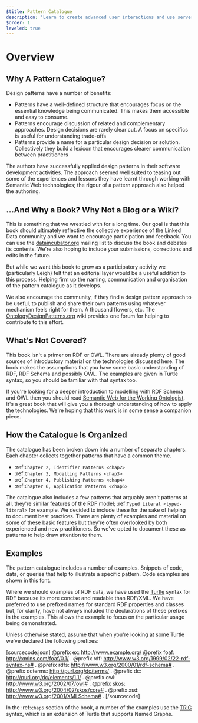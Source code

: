 ```yaml
---
$title: Pattern Catalogue
description: 'Learn to create advanced user interactions and use server content.'
$order: 1
leveled: true
---
```



# Overview

## Why A Pattern Catalogue?

Design patterns have a number of benefits:

* Patterns have a well-defined structure that encourages focus
  on the essential knowledge being communicated. This makes
  them accessible and easy to consume.
* Patterns encourage discussion of related and complementary
  approaches. Design decisions are rarely clear cut. A focus
  on specifics is useful for understanding trade-offs
* Patterns provide a name for a particular design decision or
  solution. Collectively they build a lexicon that encourages
  clearer communication between practitioners

The authors have successfully applied design patterns in their
software development activities. The approach seemed well suited
to teasing out some of the experiences and lessons they have
learnt through working with Semantic Web technologies; the rigour
of a pattern approach also helped the authoring.

## ...And Why a Book? Why Not a Blog or a Wiki?

This is something that we wrestled with for a long time. Our goal
is that this book should ultimately reflective the collective
experience of the Linked Data community and we want to encourage
participation and feedback. You can use the
[dataincubator.org](http://dataincubator.org/) mailing list to
discuss the book and debates its contents. We're also hoping to
include your submissions, corrections and edits in the future.

But while we want this book to grow as a participatory activity we
(particularly Leigh) felt that an editorial layer would be a
useful addition to this process. Helping firm up the naming,
communication and organisation of the pattern catalogue as it
develops.

We also encourage the community, if they find a design pattern
approach to be useful, to publish and share their own patterns
using whatever mechanism feels right for them. A thousand flowers,
etc. The
[OntologyDesignPatterns.org](http://ontologydesignpatterns.org/)
wiki provides one forum for helping to contribute to this effort.

## What's Not Covered?

This book isn't a primer on RDF or OWL. There are already plenty
of good sources of introductory material on the technologies
discussed here. The book makes the assumptions that you have some
basic understanding of RDF, RDF Schema and possibly OWL. The
examples are given in Turtle syntax, so you should be familiar
with that syntax too.

If you're looking for a deeper introduction to modelling with RDF
Schema and OWL then you should read [Semantic Web for the Working
Ontologist](http://workingontologist.org/). It's a great book
that will give you a thorough understanding of how to apply the
technologies. We're hoping that this work is in some sense a
companion piece.

## How the Catalogue Is Organized

The catalogue has been broken down into a number of separate
chapters. Each chapter collects together patterns that have a
common theme.

-  :ref:`Chapter 2, Identifier Patterns <chap2>`
-  :ref:`Chapter 3, Modelling Patterns <chap3>`
-  :ref:`Chapter 4, Publishing Patterns <chap4>`
-  :ref:`Chapter 6, Application Patterns <chap6>`

The catalogue also includes a few patterns that arguably aren't
patterns at all, they're similar features of the RDF model; :ref:`Typed Literal <typed-literal>`
for example. We decided to include
these for the sake of helping to document best practices. There
are plenty of examples and material on some of these basic
features but they're often overlooked by both experienced and new
practitioners. So we've opted to document these as patterns to
help draw attention to them.

## Examples

The pattern catalogue includes a number of examples. Snippets of
code, data, or queries that help to illustrate a specific pattern.
Code examples are shown in this font.

Where we should examples of RDF data, we have used the
[Turtle](http://www.w3.org/TeamSubmission/turtle/) syntax for
RDF because its more concise and readable than RDF/XML. We have
preferred to use prefixed names for standard RDF properties and
classes but, for clarity, have not always included the
declarations of these prefixes in the examples. This allows the
example to focus on the particular usage being demonstrated.

Unless otherwise stated, assume that when you're looking at some
Turtle we've declared the following prefixes:

[sourcecode:json]
   @prefix ex: <http://www.example.org/>
   @prefix foaf: <http://xmlns.com/foaf/0.1/> .
   @prefix rdf: <http://www.w3.org/1999/02/22-rdf-syntax-ns#> .
   @prefix rdfs: <http://www.w3.org/2000/01/rdf-schema#> .
   @prefix dcterms: <http://purl.org/dc/terms/> .
   @prefix dc: <http://purl.org/dc/elements/1.1/> .
   @prefix owl: <http://www.w3.org/2002/07/owl#> .
   @prefix skos: <http://www.w3.org/2004/02/skos/core#> .
   @prefix xsd: <http://www.w3.org/2001/XMLSchema#> .
[/sourcecode]

In the :ref:`chap5` section of the book, a number of the examples use the
[TRiG](http://www4.wiwiss.fu-berlin.de/bizer/trig/) syntax,
which is an extension of Turtle that supports Named Graphs.
